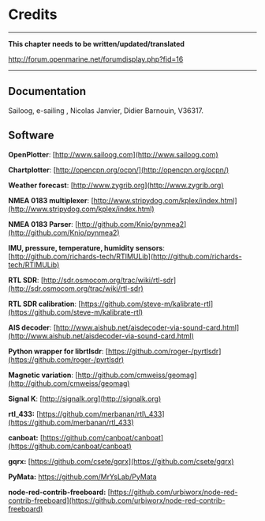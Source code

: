 # Credits

---

**This chapter needs to be written/updated/translated**

http://forum.openmarine.net/forumdisplay.php?fid=16

---

## Documentation

Sailoog, e-sailing , Nicolas Janvier, Didier Barnouin, V36317.

## Software

**OpenPlotter**: [http://www.sailoog.com](http://www.sailoog.com)

**Chartplotter**: [http://opencpn.org/ocpn/](http://opencpn.org/ocpn/)

**Weather forecast**: [http://www.zygrib.org](http://www.zygrib.org)

**NMEA 0183 multiplexer**: [http://www.stripydog.com/kplex/index.html](http://www.stripydog.com/kplex/index.html)

**NMEA 0183 Parser**: [http://github.com/Knio/pynmea2](http://github.com/Knio/pynmea2)

**IMU, pressure, temperature, humidity sensors**: [http://github.com/richards-tech/RTIMULib](http://github.com/richards-tech/RTIMULib)

**RTL SDR**: [http://sdr.osmocom.org/trac/wiki/rtl-sdr](http://sdr.osmocom.org/trac/wiki/rtl-sdr)

**RTL SDR calibration**: [https://github.com/steve-m/kalibrate-rtl](https://github.com/steve-m/kalibrate-rtl)

**AIS decoder**: [http://www.aishub.net/aisdecoder-via-sound-card.html](http://www.aishub.net/aisdecoder-via-sound-card.html)

**Python wrapper for librtlsdr**: [https://github.com/roger-/pyrtlsdr](https://github.com/roger-/pyrtlsdr)

**Magnetic variation**: [http://github.com/cmweiss/geomag](http://github.com/cmweiss/geomag)

**Signal K**: [http://signalk.org](http://signalk.org)

**rtl\_433:** [https://github.com/merbanan/rtl\_433](https://github.com/merbanan/rtl_433)

**canboat:** [https://github.com/canboat/canboat](https://github.com/canboat/canboat)

**gqrx:** [https://github.com/csete/gqrx](https://github.com/csete/gqrx)

**PyMata:** [https://github.com/MrYsLab/PyMata ](https://github.com/MrYsLab/PyMata)

**node-red-contrib-freeboard:** [https://github.com/urbiworx/node-red-contrib-freeboard](https://github.com/urbiworx/node-red-contrib-freeboard)



